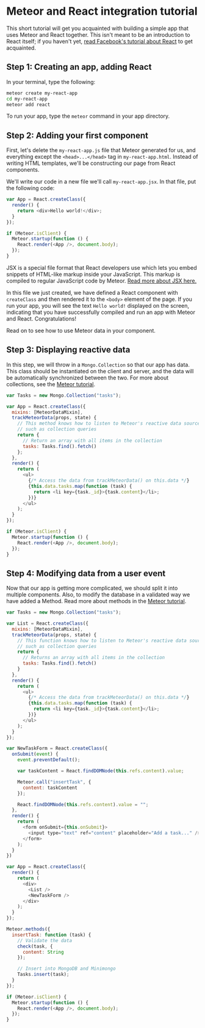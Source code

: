 <h1>Meteor and React integration tutorial</h1>

This short tutorial will get you acquainted with building a simple app that uses Meteor and React together. This isn't meant to be an introduction to React itself; if you haven't yet, [read Facebook's tutorial about React](https://facebook.github.io/react/docs/tutorial.html) to get acquainted.

## Step 1: Creating an app, adding React

In your terminal, type the following:

```sh
meteor create my-react-app
cd my-react-app
meteor add react
```

To run your app, type the `meteor` command in your app directory.

## Step 2: Adding your first component

First, let's delete the `my-react-app.js` file that Meteor generated for us, and everything except the `<head>...</head>` tag in `my-react-app.html`. Instead of writing HTML templates, we'll be constructing our page from React components.

We'll write our code in a new file we'll call `my-react-app.jsx`. In that file, put the following code:

```js
var App = React.createClass({
  render() {
    return <div>Hello world!</div>;
  }
});

if (Meteor.isClient) {
  Meteor.startup(function () {
    React.render(<App />, document.body);
  });
}
```

JSX is a special file format that React developers use which lets you embed snippets of HTML-like markup inside your JavaScript. This markup is compiled to regular JavaScript code by Meteor. [Read more about JSX here.](jsx.md)

In this file we just created, we have defined a React component with `createClass` and then rendered it to the `<body>` element of the page. If you run your app, you will see the text `Hello world!` displayed on the screen, indicating that you have successfully compiled and run an app with Meteor and React. Congratulations!

Read on to see how to use Meteor data in your component.

## Step 3: Displaying reactive data

In this step, we will throw in a `Mongo.Collection` so that our app has data. This class should be instantiated on the client and server, and the data will be automatically synchronized between the two. For more about collections, see the [Meteor tutorial](https://www.meteor.com/try/3).

```js
var Tasks = new Mongo.Collection("tasks");

var App = React.createClass({
  mixins: [MeteorDataMixin],
  trackMeteorData(props, state) {
    // This method knows how to listen to Meteor's reactive data sources,
    // such as collection queries
    return {
      // Return an array with all items in the collection
      tasks: Tasks.find().fetch()
    };
  },
  render() {
    return (
      <ul>
        {/* Access the data from trackMeteorData() on this.data */}
        {this.data.tasks.map(function (task) {
          return <li key={task._id}>{task.content}</li>;
        })}
      </ul>
    );
  }
});

if (Meteor.isClient) {
  Meteor.startup(function () {
    React.render(<App />, document.body);
  });
}
```

## Step 4: Modifying data from a user event

Now that our app is getting more complicated, we should split it into multiple components. Also, to modify the database in a validated way we have added a Method. Read more about methods in the [Meteor tutorial](https://www.meteor.com/try/10).

```js
var Tasks = new Mongo.Collection("tasks");

var List = React.createClass({
  mixins: [MeteorDataMixin],
  trackMeteorData(props, state) {
    // This function knows how to listen to Meteor's reactive data sources,
    // such as collection queries
    return {
      // Returns an array with all items in the collection
      tasks: Tasks.find().fetch()
    }
  },
  render() {
    return (
      <ul>
        {/* Access the data from trackMeteorData() on this.data */}
        {this.data.tasks.map(function (task) {
          return <li key={task._id}>{task.content}</li>;
        })}
      </ul>
    );
  }
});

var NewTaskForm = React.createClass({
  onSubmit(event) {
    event.preventDefault();

    var taskContent = React.findDOMNode(this.refs.content).value;

    Meteor.call("insertTask", {
      content: taskContent
    });

    React.findDOMNode(this.refs.content).value = "";
  },
  render() {
    return (
      <form onSubmit={this.onSubmit}>
        <input type="text" ref="content" placeholder="Add a task..." />
      </form>
    );
  }
})

var App = React.createClass({
  render() {
    return (
      <div>
        <List />
        <NewTaskForm />
      </div>
    );
  }
});

Meteor.methods({
  insertTask: function (task) {
    // Validate the data
    check(task, {
      content: String
    });

    // Insert into MongoDB and Minimongo
    Tasks.insert(task);
  }
});

if (Meteor.isClient) {
  Meteor.startup(function () {
    React.render(<App />, document.body);
  });
}
```
